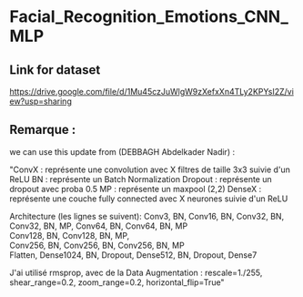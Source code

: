# Facial_Recognition_Emotions_CNN_MLP
## Link for dataset

 https://drive.google.com/file/d/1Mu45czJuWlgW9zXefxXn4TLy2KPYsI2Z/view?usp=sharing


## Remarque : 
we can use this update from (DEBBAGH Abdelkader Nadir) :


"ConvX : représente une convolution avec X filtres de taille 3x3 suivie d'un ReLU 
BN : représente un Batch Normalization 
Dropout : représente un dropout avec proba 0.5
MP : représente un maxpool (2,2)
DenseX : représente une couche fully connected avec X neurones suivie d'un ReLU

Architecture (les lignes se suivent):
Conv3, BN, Conv16, BN, Conv32, BN, Conv32, BN, MP, 
Conv64, BN, Conv64, BN, MP                                          
Conv128, BN, Conv128, BN, MP,                                     
Conv256, BN, Conv256, BN, Conv256, BN, MP           
Flatten, Dense1024, BN, Dropout, Dense512, BN, Dropout, Dense7

J'ai utilisé rmsprop, avec de la Data Augmentation : rescale=1./255, shear_range=0.2, zoom_range=0.2, horizontal_flip=True"
